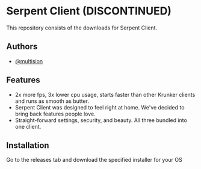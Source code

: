 
# Serpent Client (DISCONTINUED)
This repository consists of the downloads for Serpent Client.

## Authors

- [@multision](https://www.github.com/multision)

## Features

- 2x more fps, 3x lower cpu usage, starts faster than other Krunker clients and runs as smooth as butter.
- Serpent Client was designed to feel right at home. We've decided to bring back features people love.
- Straight-forward settings, security, and beauty. All three bundled into one client.


## Installation

Go to the releases tab and download the specified installer for your OS
